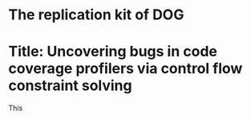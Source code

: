 # The replication kit of DOG
# Title: Uncovering bugs in code coverage profilers via control flow constraint solving
This 
